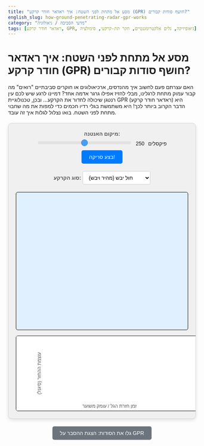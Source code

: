 ```yaml
---
title: "מסע אל מתחת לפני השטח: איך ראדאר חודר קרקע (GPR) חושף סודות קבורים?"
english_slug: how-ground-penetrating-radar-gpr-works
category: "מדעי הסביבה / גיאולוגיה"
tags: [ראדאר חודר קרקע, GPR, גיאופיזיקה, גלים אלקטרומגנטיים, חקר תת-קרקעי, סימולציה]
---
```

# מסע אל מתחת לפני השטח: איך ראדאר חודר קרקע (GPR) חושף סודות קבורים?

האם עצרתם פעם לחשוב איך מהנדסים, ארכיאולוגים או חוקרים סביבתיים "רואים" מה קבור עמוק מתחת לרגלינו, מבלי להזיז אפילו גרגר אדמה אחד? דמיינו לרגע שיש לכם עין רנטגן שיכולה לחדור את הקרקע... ובכן, טכנולוגיית GPR (ראדאר חודר קרקע) היא הדבר הקרוב ביותר לכך! היא משתמשת בגלי רדיו חכמים כדי למפות את מה שחבוי מתחת לפני השטח. בואו נצלול לגלות איך זה עובד.

<div id="gpr-simulation-container">
    <div class="controls">
        <label for="antenna-position" class="control-label">מיקום האנטנה:</label>
        <input type="range" id="antenna-position" name="antenna-position" min="50" max="450" value="250">
        <span id="antenna-pos-value">250</span> פיקסלים
        <button id="scan-button" class="control-button">בצע סריקה!</button>
        <div class="soil-control">
             <label for="soil-type" class="control-label">סוג הקרקע:</label>
            <select id="soil-type">
                <option value="dry_sand">חול יבש (מהיר ויבש)</option>
                <option value="wet_soil">קרקע לחה (איטי ורטוב)</option>
                 <option value="clay">חימר מוליך (סופג גלים)</option>
            </select>
        </div>
    </div>
    <canvas id="gpr-canvas" width="500" height="400"></canvas>
    <div class="graph-container">
        <canvas id="gpr-graph-canvas" width="500" height="200"></canvas>
        <div class="graph-labels">
            <span class="graph-xlabel">זמן חזרת הגל / עומק משוער</span>
            <span class="graph-ylabel">עוצמת ההחזר (סיגנל)</span>
        </div>
    </div>
</div>

<style>
    #gpr-simulation-container {
        font-family: 'Arial', sans-serif;
        max-width: 550px; /* Slightly wider for better control layout */
        margin: 20px auto;
        border: 1px solid #d3d3d3; /* Softer border */
        padding: 20px;
        border-radius: 10px; /* More rounded */
        background-color: #f0f0f0; /* Lighter background */
        box-shadow: 0 4px 10px rgba(0, 0, 0, 0.1); /* Subtle shadow */
        overflow: hidden; /* Clear floats */
    }

    .controls {
        margin-bottom: 20px;
        text-align: center;
        display: flex; /* Use flexbox for better control alignment */
        flex-wrap: wrap; /* Allow wrapping on smaller screens */
        justify-content: center; /* Center controls */
        gap: 10px; /* Space between controls */
    }

    .control-label {
        font-weight: bold;
        color: #555;
         flex-basis: 100%; /* Labels take full width on wrap */
         text-align: center;
    }

    .controls label, .controls input[type="range"], .controls button, .controls select {
        vertical-align: middle;
    }

    .controls input[type="range"] {
        width: 250px; /* Make slider a bit wider */
        -webkit-appearance: none; /* Remove default appearance */
        appearance: none;
        height: 8px;
        background: #ddd;
        outline: none;
        opacity: 0.7;
        transition: opacity .2s;
        border-radius: 4px;
    }

    .controls input[type="range"]:hover {
        opacity: 1;
    }

     .controls input[type="range"]::-webkit-slider-thumb {
        -webkit-appearance: none;
        appearance: none;
        width: 18px;
        height: 18px;
        background: #007bff; /* Blue thumb */
        cursor: pointer;
        border-radius: 50%;
        border: 1px solid #0056b3;
     }

      .controls input[type="range"]::-moz-range-thumb {
        width: 18px;
        height: 18px;
        background: #007bff;
        cursor: pointer;
        border-radius: 50%;
         border: 1px solid #0056b3;
      }

    .control-button {
        padding: 10px 20px;
        background-color: #007bff; /* Blue button */
        color: white;
        border: none;
        border-radius: 5px; /* More rounded button */
        cursor: pointer;
        font-size: 1em;
        transition: background-color 0.3s ease, transform 0.1s ease; /* Smooth transitions */
    }

    .control-button:hover {
        background-color: #0056b3; /* Darker blue on hover */
    }
     .control-button:active {
        transform: scale(0.98); /* Slightly shrink on click */
     }

    .soil-control {
        margin-top: 10px; /* Space above soil control */
        flex-basis: 100%; /* Takes full width below other controls */
         text-align: center;
    }

    select {
        padding: 8px 12px;
        border-radius: 5px;
        border: 1px solid #ccc;
        background-color: #fff;
        font-size: 1em;
         cursor: pointer;
    }

    #gpr-canvas {
        border: 1px solid #000;
        display: block;
        margin: 0 auto 15px auto; /* Space below canvas */
        background-color: #e0f0ff; /* Sky */
        border-radius: 5px;
    }

    .graph-container {
         position: relative; /* For positioning labels */
         width: 500px;
         margin: 0 auto;
         border: 1px solid #000;
         border-radius: 5px;
         overflow: hidden;
         background-color: #fff;
    }

     #gpr-graph-canvas {
        display: block;
        background-color: #fff;
    }

     .graph-labels {
         position: absolute;
         top: 0;
         left: 0;
         width: 100%;
         height: 100%;
         pointer-events: none; /* Allow clicks to pass through */
     }

    .graph-xlabel {
        position: absolute;
        bottom: 5px;
        left: 0;
        right: 0;
        text-align: center;
        font-size: 0.9em;
        color: #555;
    }

    .graph-ylabel {
        position: absolute;
        top: 50%;
        left: 5px; /* Adjust as needed */
        transform: translateY(-50%) rotate(-90deg);
        transform-origin: center;
        font-size: 0.9em;
        color: #555;
    }


    .antenna {
        fill: #dc3545; /* Red antenna */
        stroke: #000;
        stroke-width: 1;
    }

     .antenna text {
         font-family: Arial, sans-serif;
         font-size: 12px;
         text-anchor: middle;
         fill: #000;
     }

    .pulse {
        fill: rgba(0, 123, 255, 0.4); /* Semi-transparent blue */
        stroke: rgba(0, 123, 255, 0.6);
        stroke-width: 1.5;
    }

     .reflection-point {
         fill: orange;
         stroke: #c67605;
         stroke-width: 1;
     }

     .return-wave {
         fill: rgba(102, 16, 242, 0.6); /* Purple return wave dot */
         stroke: rgba(102, 16, 242, 0.8);
         stroke-width: 1.5;
     }


    #toggle-explanation {
        display: block;
        margin: 20px auto;
        padding: 10px 20px;
        background-color: #6c757d; /* Grey button */
        color: white;
        border: none;
        border-radius: 5px;
        cursor: pointer;
        font-size: 1em;
         transition: background-color 0.3s ease;
    }

    #toggle-explanation:hover {
        background-color: #5a6268; /* Darker grey on hover */
    }


    #explanation {
        margin-top: 30px;
        padding: 20px;
        border: 1px solid #ddd;
        border-radius: 8px;
        background-color: #fff;
        box-shadow: 0 2px 5px rgba(0, 0, 0, 0.05);
        display: none; /* Initially hidden */
    }

    #explanation h2 {
        color: #333;
        border-bottom: 2px solid #eee; /* Lighter border */
        padding-bottom: 8px;
        margin-top: 25px;
        font-size: 1.4em;
    }

     #explanation h2:first-child {
         margin-top: 0;
     }

    #explanation p {
        line-height: 1.7; /* More line spacing */
        margin-bottom: 15px;
        color: #444;
    }

     #explanation ul {
         margin-bottom: 15px;
         padding-left: 20px; /* Indent list */
     }

     #explanation li {
         margin-bottom: 10px; /* Space out list items */
         line-height: 1.6;
         color: #444;
     }

      #explanation strong {
          color: #333;
      }

</style>

<button id="toggle-explanation">גלו את הסודות: הצגת ההסבר על GPR</button>

<div id="explanation">
    <h2>קסם בלתי נראה: מהו ראדאר חודר קרקע (GPR)?</h2>
    <p>דמיינו מכשיר שיכול לשלוח גלים חכמים לתוך האדמה ו"לשמוע" את ההד החוזר מהם, וכך לצייר מפה של כל מה שחבוי שם למטה! זה בדיוק מה שעושה ראדאר חודר קרקע (Ground Penetrating Radar - GPR), הידוע גם כגאוראדאר. זוהי שיטה מדעית מתקדמת המשתמשת בגלים אלקטרומגנטיים כדי לחשוף עולמות תת-קרקעיים נסתרים - תשתיות קבורות, שרידים ארכיאולוגיים, סלעים, חללים ואפילו שינויים דקים בהרכב הקרקע - הכל מבלי לחפור כף אחת!</p>

    <h2>הלב הפועם: שימוש בגלים אלקטרומגנטיים</h2>
    <p>GPR פועל על עקרון דומה מאוד לראדאר או סונאר, רק שהתווך משתנה. במקום גלי רדיו באוויר או גלי קול במים, הוא שולח פולסים קצרים ואינטנסיביים של גלים אלקטרומגנטיים (בדרך כלל בתדרי רדיו) לתוך הקרקע. הגלים הללו מתחילים את מסעם מטה, מתפשטים בתוך האדמה.</p>

    <h2>שידור, מסע וחזרה: תהליך הפעולה</h2>
    <p>מערכת GPR מורכבת מאנטנה אחת או שתיים הממוקמות קרוב לפני השטח. אנטנת השידור שולחת את הפולס העוצמתי אל תוך הקרקע. הגל מתפשט ונע דרך החומרים התת-קרקעיים.</p>

    <h2>"הד" ממעמקי האדמה: מה גורם להחזר גל?</h2>
    <p>כאשר הגל החודר נתקל במעבר בין שני חומרים תת-קרקעיים שיש להם תכונות חשמליות שונות באופן משמעותי - בעיקר שינוי ב<strong>פרימיטיביות דיאלקטרית</strong> (יכולת החומר לאגור אנרגיה חשמלית) או <strong>מוליכות</strong> (יכולת החומר להעביר זרם חשמלי) - חלק מהאנרגיה של הגל מוחזר או מפוזר בחזרה כלפי מעלה. חשבו על גל אור הפוגע במראה או על הד קול החוזר מקיר. ממשקים כאלה יכולים להיות גבול בין שכבות קרקע שונות (למשל, חול מעל חימר), אובייקט קבור (צינור, אבן גדולה, קבר), או אפילו חלל מלא אוויר.</p>

    <h2>מדידת הזמן: סוד העומק</h2>
    <p>מערכת ה-GPR מקשיבה בקשב רב לאנטנת הקליטה ומודדת במדויק את הזמן המזערי שלוקח לכל הד שחוזר להגיע אליה מרגע שידור הפולס. מכיוון שמהירות הגל בקרקע ידועה (או שניתן להעריך ולכייל אותה), המכשיר יכול לחשב את המרחק הכולל שהגל עבר (הלוך ושוב). חלוקת המרחק הכולל בשתיים נותנת את עומק הממשק או האובייקט שגרם להחזר!</p>
    <p>הנוסחה פשוטה: **עומק = (מהירות הגל) * (זמן מעבר כפול) / 2**</p>

    <h2>מהירות הגל: לא הכל שווה באדמה!</h2>
    <p>מהירות הגלים האלקטרומגנטיים בקרקע אינה קבועה - היא משתנה משמעותית בהתאם לתכונות החומרים שהם עוברים דרכם. הגורם המשפיע ביותר הוא לרוב <strong>תכולת המים</strong>. למים יש פרימיטיביות דיאלקטרית גבוהה בהרבה מאוויר או מרוב מינרלי הקרקע. ככל שיש יותר מים בקרקע, הפרימיטיביות הדיאלקטרית הכוללת עולה ו<strong>מהירות הגל יורדת</strong>. קרקע מוליכה מאוד (כמו חימר רטוב או קרקע מלוחה) לא רק מאטה את הגלים, אלא גם בולעת אותם במהירות, ומגבילה מאוד את עומק החדירה.</p>
    <ul>
        <li><strong>חול יבש/חצץ:</strong> מהירות גל גבוהה יחסית, חדירה טובה.</li>
        <li><strong>קרקע לחה/רוויה:</strong> מהירות גל נמוכה משמעותית, חדירה פחותה.</li>
        <li><strong>חימר מוליך/קרקע מלוחה:</strong> מהירות גל נמוכה מאוד, ספיגה גבוהה, חדירה מוגבלת לעומק רדוד.</li>
    </ul>
    <p>הבנת סוג הקרקע והערכת מהירות הגל חיונית כדי לתרגם נכון את זמני ההחזר לעומקים מדויקים.</p>

    <h2>היפרבולות בגרף: חתימת האובייקט הבודד</h2>
    <p>בגרף ה-GPR (המכונה רדארגרם), הד מחתיכת אובייקט בודד (כמו צינור או אבן) שנקלעת לשדה הסריקה לא מופיע רק בנקודה אחת. מכיוון שהגל מתפשט במעין חצי כדור מתחת לאנטנה, האנטנה "תראה" את האובייקט ותקבל ממנו החזר עוד לפני שהיא בדיוק מעליו, ושוב אחרי שהיא עברה אותו. ככל שהאנטנה רחוקה יותר צידית מהאובייקט, הגל צריך לעבור מסלול ארוך יותר, ולכן זמן ההחזר יהיה ארוך יותר. כשמשרטטים את זמני ההחזר הללו כפונקציה של מיקום האנטנה לאורך קו, מתקבלת צורה דמוית קשת או <strong>היפרבולה</strong>. קודקוד ההיפרבולה מצביע על מיקום האובייקט ועומקו המינימלי.</p>

    <h2>מה מגביל את ה-GPR?</h2>
    <p>למרות העוצמה שלו, ל-GPR יש מגבלות:</p>
    <ul>
        <li><strong>עומק החדירה:</strong> המגבלה העיקרית. תלויה מאוד במוליכות הקרקע ובתדר האנטנה. בקרקע מוליכה מאוד, החדירה יכולה להיות רק סנטימטרים בודדים. תדרים נמוכים חודרים עמוק יותר אך רואים פחות פרטים קטנים. תדרים גבוהים נותנים תמונה מפורטת אך רק קרוב לפני השטח.</li>
        <li><strong>רזולוציה:</strong> היכולת להבחין בין אובייקטים סמוכים תלויה באורך הגל (ולכן בתדר ובמהירות).</li>
        <li><strong>קרקעות מוליכות:</strong> כאמור, הן אויב עיקרי של GPR ומגבילות את יכולת השיטה.</li>
    </ul>

    <h2>מגוון שימושים: איפה פוגשים GPR בעולם האמיתי?</h2>
    <p>GPR הוא כלי רב עוצמה במגוון תחומים:</p>
    <ul>
        <li><strong>הנדסה אזרחית:</strong> איתור קווי מים, גז, חשמל ותקשורת תת-קרקעיים לפני חפירה; בדיקת בטון, כבישים וגשרים.</li>
        <li><strong>ארכיאולוגיה:</strong> גילוי מבנים קבורים, קירות, רצפות וקברים ללא פגיעה באתרים עדינים.</li>
        <li><strong>סביבה:</strong> מיפוי גבולות זיהום בקרקע, איתור מכלי דלק תת-קרקעיים ישנים.</li>
        <li><strong>בטחון:</strong> איתור מוקשים, חפצים אסורים קבורים.</li>
        <li><strong>גאולוגיה:</strong> מיפוי שכבות גאולוגיות רדודות, איתור חללים תת-קרקעיים.</li>
    </ul>
</div>

<script>
    const canvas = document.getElementById('gpr-canvas');
    const ctx = canvas.getContext('2d');
    const graphCanvas = document.getElementById('gpr-graph-canvas');
    const graphCtx = graphCanvas.getContext('2d');
    const antennaSlider = document.getElementById('antenna-position');
    const antennaPosValueSpan = document.getElementById('antenna-pos-value');
    const scanButton = document.getElementById('scan-button');
    const soilTypeSelect = document.getElementById('soil-type');
    const explanationDiv = document.getElementById('explanation');
    const toggleExplanationButton = document.getElementById('toggle-explanation');

    const canvasWidth = canvas.width;
    const canvasHeight = canvas.height;
    const groundSurfaceY = 50; // Y coordinate for the ground surface
    const antennaSize = 25; // Slightly larger antenna visual

    // Simulation parameters based on soil type
    const soilTypes = {
        dry_sand: {
            name: "חול יבש",
            color: "#c2b280", // Sand color
            waveSpeed: 0.12, // m/ns (higher speed)
            permittivity: 5, // Example relative permittivity
            absorption: 0.04 // Lower absorption (deeper penetration)
        },
        wet_soil: {
            name: "קרקע לחה",
            color: "#8b4513", // Brown soil color
            waveSpeed: 0.05, // m/ns (slower speed)
            permittivity: 20, // Higher permittivity due to water
            absorption: 0.15 // Higher absorption (less penetration)
        },
         clay: {
            name: "חימר מוליך",
            color: "#a0522d", // Clay color
            waveSpeed: 0.03, // m/ns (very slow)
            permittivity: 30, // Very high permittivity
            absorption: 0.6 // Very high absorption (minimal penetration)
        }
    };

    let currentSoilType = soilTypes[soilTypeSelect.value];
    let waveSpeed = currentSoilType.waveSpeed; // Current wave speed
    let absorption = currentSoilType.absorption; // Current absorption

    // Objects below the surface (x, y, type, properties)
    // Y is depth relative to groundSurfaceY
    const objects = [
        { id: 'pipe1', x: 150, y: 100, radius: 15, type: 'metal_pipe', color: '#555', reflectivity: 0.9, permittivity: Infinity }, // Metal pipe
        { id: 'rock1', x: 350, y: 150, radius: 20, type: 'rock', color: '#888', reflectivity: 0.5, permittivity: 8 }, // Large rock
        { id: 'cavity1', x: 250, y: 220, width: 60, height: 30, type: 'cavity', color: '#eee', reflectivity: -0.7, permittivity: 1 }, // Empty space (negative reflection)
        { id: 'pvc1', x: 400, y: 80, radius: 10, type: 'pvc_pipe', color: '#bbb', reflectivity: 0.3, permittivity: 3 }, // PVC pipe
        { id: 'pipe2', x: 100, y: 250, radius: 12, type: 'pvc_pipe', color: '#ccc', reflectivity: 0.2, permittivity: 3 } // Another PVC pipe deeper
    ];

    // Layers (y start, y end, type, properties)
    // Y is depth relative to groundSurfaceY
    const layers = [
        { id: 'topsoil', yStart: 0, yEnd: 150, color: currentSoilType.color, permittivity: currentSoilType.permittivity },
        { id: 'subsoil', yStart: 150, yEnd: canvasHeight - groundSurfaceY, color: '#d2b48c', permittivity: 10 } // Different soil layer below
    ];

    let antennaX = parseInt(antennaSlider.value);

    // Graph parameters
    const graphHeight = graphCanvas.height;
    const graphWidth = graphCanvas.width;
    const graphMargin = 30; // Increased margin for labels
    const graphDataPoints = 500; // Number of samples in the received signal trace

    // Animation variables
    let animationFrameId = null;
    let activeScan = null; // Object holding state for the current scan animation

    // Timing and scaling for animation vs simulation time
    // Map the maximum possible vertical round trip time to a visual duration in real milliseconds
    const maxVisualScanDepth = canvasHeight - groundSurfaceY; // Max depth to show in simulation
    const maxVerticalSimTime = (maxVisualScanDepth * 2) / soilTypes.dry_sand.waveSpeed; // Max sim time (ns) for vertical round trip in fastest medium
    const animationDurationMs = 4000; // Total real time milliseconds for a full scan cycle animation in fastest medium (adjust as needed)
    let simTimePerMs = maxVerticalSimTime / animationDurationMs; // How many simulation nanoseconds correspond to 1 real millisecond of animation

    // --- Drawing Functions ---

    function drawGround() {
        // Draw sky
        ctx.fillStyle = '#e0f0ff';
        ctx.fillRect(0, 0, canvasWidth, groundSurfaceY);

        // Draw layers
        layers.forEach(layer => {
            ctx.fillStyle = layer.color;
            ctx.fillRect(0, groundSurfaceY + layer.yStart, canvasWidth, layer.yEnd - layer.yStart);
            // Add a subtle texture or line for interfaces
             ctx.strokeStyle = 'rgba(0,0,0,0.1)';
             ctx.beginPath();
             ctx.moveTo(0, groundSurfaceY + layer.yStart);
             ctx.lineTo(canvasWidth, groundSurfaceY + layer.yStart);
             ctx.stroke();
        });


        // Draw surface line
        ctx.strokeStyle = '#555'; // Darker surface line
        ctx.lineWidth = 3; // Thicker surface line
        ctx.beginPath();
        ctx.moveTo(0, groundSurfaceY);
        ctx.lineTo(canvasWidth, groundSurfaceY);
        ctx.stroke();
    }

    function drawObjects() {
        objects.forEach(obj => {
            ctx.fillStyle = obj.color;
            ctx.beginPath();
            const objY = groundSurfaceY + obj.y; // Absolute Y position
            if (obj.type === 'metal_pipe' || obj.type === 'rock' || obj.type === 'pvc_pipe') {
                ctx.arc(obj.x, objY, obj.radius, 0, Math.PI * 2);
            } else if (obj.type === 'cavity') {
                ctx.fillRect(obj.x - obj.width / 2, objY - obj.height / 2, obj.width, obj.height);
                ctx.strokeStyle = '#555';
                ctx.lineWidth = 1;
                ctx.strokeRect(obj.x - obj.width / 2, objY - obj.height / 2, obj.width, obj.height);
            }
            ctx.fill();
            ctx.strokeStyle = '#333';
            ctx.lineWidth = 1;
            ctx.stroke();
        });
    }

    function drawAntenna(isScanning = false) {
        const antennaTopY = groundSurfaceY - antennaSize;
        ctx.fillStyle = isScanning ? '#ffc107' : '#dc3545'; // Yellow when scanning, Red otherwise
        ctx.fillRect(antennaX - antennaSize / 2, antennaTopY, antennaSize, antennaSize);
        ctx.strokeStyle = '#000';
        ctx.lineWidth = 1.5;
        ctx.strokeRect(antennaX - antennaSize / 2, antennaTopY, antennaSize, antennaSize);

        ctx.fillStyle = '#000';
        ctx.font = '14px Arial'; // Slightly larger font
        ctx.textAlign = 'center';
        ctx.fillText("GPR", antennaX, antennaTopY - 8); // Label position
    }


    function drawGraph(signalData) {
        graphCtx.clearRect(0, 0, graphWidth, graphHeight);
        graphCtx.fillStyle = '#fff';
        graphCtx.fillRect(0, 0, graphWidth, graphHeight);

        // Draw axes
        graphCtx.strokeStyle = '#000';
        graphCtx.lineWidth = 1;
        graphCtx.beginPath();
        // X axis (Time/Depth)
        graphCtx.moveTo(graphMargin, graphHeight - graphMargin);
        graphCtx.lineTo(graphWidth - graphMargin, graphHeight - graphMargin);
        // Y axis (Amplitude)
        graphCtx.moveTo(graphMargin, graphMargin);
        graphCtx.lineTo(graphMargin, graphHeight - graphMargin);
        graphCtx.stroke();

        // Draw the signal trace
        graphCtx.strokeStyle = '#007bff'; // Blue trace
        graphCtx.lineWidth = 2;
        graphCtx.beginPath();

        // Scale graph data: X axis is sample index (time/depth), Y axis is amplitude
        const maxAmplitude = 1; // Normalized reflection coefficients are between -1 and 1. Max possible signal could exceed 1 with multiple overlaps, but visually scale to a fixed max. Let's use 1.5 as a visual max.
        const effectiveMaxAmplitude = 1.5;
        const xScale = (graphWidth - 2 * graphMargin) / graphDataPoints;
        const yScale = (graphHeight - 2 * graphMargin) / (2 * effectiveMaxAmplitude); // Amplitude goes from -max to +max

        for (let i = 0; i < graphDataPoints; i++) {
            const x = graphMargin + i * xScale;
            const y = (graphHeight - graphMargin) - (signalData[i] * yScale); // Invert Y axis for amplitude
            if (i === 0) {
                graphCtx.moveTo(x, y);
            } else {
                graphCtx.lineTo(x, y);
            }
        }
        graphCtx.stroke();

         // Add a zero line for amplitude
        graphCtx.strokeStyle = '#ccc';
        graphCtx.beginPath();
        graphCtx.moveTo(graphMargin, graphHeight - graphMargin - (0 * yScale));
        graphCtx.lineTo(graphWidth - graphMargin, graphHeight - graphMargin - (0 * yScale));
        graphCtx.stroke();
    }


    // --- Simulation Logic ---

     // Function to get effective permittivity and absorption at a specific depth (y relative to surface)
    function getMaterialPropertiesAtDepth(depth) {
        let props = { permittivity: currentSoilType.permittivity, absorption: currentSoilType.absorption };
        for (const layer of layers) {
            if (depth >= layer.yStart && depth < layer.yEnd) {
                props.permittivity = layer.permittivity;
                // Absorption rate might also change per layer, but for simplicity, let's use the topsoil absorption.
                // props.absorption = layer.absorption; // If layers had absorption properties
                 break; // Found the layer
            }
        }
         // Handle objects - not needed for background material properties, only for reflection points
        return props;
    }


    function calculateReflectionCoefficient(material1, material2) {
        // Simplified Fresnel Reflection Coefficient for Perpendicular Incidence
        // R = (sqrt(eps1) - sqrt(eps2)) / (sqrt(eps1) + sqrt(eps2))
        // where eps is relative permittivity
        const eps1 = material1.permittivity;
        const eps2 = material2.permittivity;

        if (eps1 === undefined || eps2 === undefined) return 0;
        if (eps1 === Infinity || eps2 === Infinity) { // Reflection off a perfect conductor (metal) is close to -1
             return -1.0; // Metal reflections are often inverted polarity
        }
        if (eps1 <= 0 || eps2 <= 0) return 0; // Should not happen with physical permittivities

        const reflectionCoefficient = (Math.sqrt(eps1) - Math.sqrt(eps2)) / (Math.sqrt(eps1) + Math.sqrt(eps2));
        return reflectionCoefficient;
    }

     // Calculate two-way travel time and amplitude for a reflection point
     // pointX, pointY (depth relative to surface) are the location of the reflection
     // antennaX, groundSurfaceY is the antenna location
     // currentSoilProperties includes waveSpeed and absorption
     function calculateReflectionEvent(antennaX, pointX, pointY, reflectingMaterialPermittivity, pointType) {
        const dx = pointX - antennaX;
        const dy = pointY; // Depth

        // For simplicity, assume wave travels in a straight line at the *average* speed or speed of the layer it's in.
        // A more complex sim would trace ray paths considering refraction.
        // Let's simplify and use the speed of the layer the reflection point is in for two-way time calculation.
        const materialProps = getMaterialPropertiesAtDepth(pointY);
        const currentWaveSpeed = materialProps.waveSpeed || waveSpeed; // Use layer speed or default
        const currentAbsorption = materialProps.absorption || absorption; // Use layer absorption or default


        const distanceOneWay = Math.sqrt(dx * dx + dy * dy); // Direct line distance
        const travelTimeSim = (distanceOneWay * 2) / currentWaveSpeed; // Total two-way simulation time (ns)

         // Calculate reflection coefficient - need permittivity *before* the reflection point
         // This is complex with ray tracing. Let's simplify: Use the permittivity *at* the reflection point's depth for the 'before' material
         // and the reflectingMaterialPermittivity for the 'after' material. This is a simplification.
         const surroundingPermittivity = materialProps.permittivity;
         const reflectionCoefficient = calculateReflectionCoefficient({permittivity: surroundingPermittivity}, {permittivity: reflectingMaterialPermittivity});

        // Apply absorption based on the total path distance
        // Use exponential decay: Amplitude = InitialAmplitude * exp(-absorption_rate * distance)
        // Absorption rate could be per meter or per pixel. Let's scale based on visual depth.
        // Scale absorption factor so 1 unit of 'absorption' means significant decay over the full depth.
        const absorptionFactor = Math.exp(-currentAbsorption * (distanceOneWay * 2) / maxVisualScanDepth * 1.5); // Scale absorption by depth

        const reflectedAmplitude = reflectionCoefficient * absorptionFactor; // Include object's reflectivity if applicable (already part of coefficient conceptually here)

         if (Math.abs(reflectedAmplitude) < 0.01) { // Threshold for weak signals
             return null; // Signal too weak to detect
         }

         // For animation, we need the hit point and the return path start
         const hitPoint = { x: pointX, y: groundSurfaceY + pointY }; // Absolute canvas coordinates
         // For simplicity, assume return wave starts from the hit point location
         const returnStartPoint = hitPoint;

         return {
             simTime: travelTimeSim, // Total two-way simulation time (ns)
             amplitude: reflectedAmplitude, // Final amplitude for the graph
             hitPoint: hitPoint, // Where the wave hit the object/layer interface visually
             returnStartPoint: returnStartPoint, // Where the visual return wave animation starts
             type: pointType // 'object' or 'layer'
         };
     }


    function startScanAnimation(x) {
        if (activeScan) { // Don't start if already scanning
            return;
        }

        // --- Pre-calculate Reflection Events ---
        const reflectionEvents = [];

        // Layer interfaces
         let previousLayerY = 0; // Relative to groundSurfaceY
         layers.forEach((nextLayer, index) => {
            const interfaceY = nextLayer.yStart; // Y relative to ground surface
            if (interfaceY > previousLayerY && interfaceY <= canvasHeight - groundSurfaceY) {
                 const depth = interfaceY;
                 // Need permittivity of the layer *before* and *after* this interface. Assuming layers are sorted by yStart.
                 const prevLayerPermittivity = (index > 0) ? layers[index-1].permittivity : currentSoilType.permittivity;
                 const nextLayerPermittivity = nextLayer.permittivity;

                 const event = calculateReflectionEvent(
                     x, // Antenna X
                     x, // Reflection point X (assume directly below for layer interface)
                     depth, // Reflection point Y (depth)
                     nextLayerPermittivity, // The material properties *after* the interface
                     'layer'
                 );
                 if (event) reflectionEvents.push(event);

                 previousLayerY = interfaceY; // Update for next iteration
            }
        });


        // Objects
        objects.forEach(obj => {
             const event = calculateReflectionEvent(
                 x, // Antenna X
                 obj.x, // Object X
                 obj.y, // Object Y (depth)
                 obj.permittivity, // Object material permittivity
                 'object'
             );
             if (event) reflectionEvents.push(event);
        });

        // Sort events by the time they arrive back at the antenna
        reflectionEvents.sort((a, b) => a.simTime - b.simTime);


        // --- Initialize Scan State ---
        const currentSimTimePerMs = (maxVerticalSimTime / animationDurationMs) * (soilTypes.dry_sand.waveSpeed / waveSpeed); // Adjust animation speed based on current soil wave speed
        const maxSimTimeRepresentedOnGraph = ((canvasHeight - groundSurfaceY) * 2) / waveSpeed; // Max vertical time in the *current* soil

        activeScan = {
            antennaX: x,
            startTime: performance.now(), // Real time scan started
            reflectionEvents: reflectionEvents,
            receivedSignal: new Array(graphDataPoints).fill(0),
            currentSimTimeReached: 0, // Simulation time reached in animation (ns)
            maxGraphSimTime: maxSimTimeRepresentedOnGraph, // Max sim time on graph (ns)
            simTimePerMs: currentSimTimePerMs, // Sim time units per real ms
            activeReturnWaves: [], // Visual return waves {startX, startY, startSimTime, endSimTime}
            hitPointsVisual: [] // Visual hit points {x, y, displayUntilSimTime}
        };

        // Start the animation loop
         if (!animationFrameId) {
             animate(performance.now());
        }
    }

    // --- Animation Loop ---
    function animate(currentTime) {
        if (!activeScan) { // Stop if no active scan
             animationFrameId = null;
             return;
        }

        const elapsedRealTime = (currentTime - activeScan.startTime);
        // Calculate current simulation time reached based on real elapsed time and wave speed
        activeScan.currentSimTimeReached = elapsedRealTime * activeScan.simTimePerMs;


        // --- Drawing ---
        ctx.clearRect(0, 0, canvasWidth, canvasHeight);
        drawGround();
        drawObjects();
        drawAntenna(true); // Indicate scanning

        // --- Animate Downward Pulse ---
        // The visual distance of the pulse is based on one-way sim time
        const currentOneWaySimTime = activeScan.currentSimTimeReached / 2;
        // Map currentOneWaySimTime to visual distance from antenna.
        // Scale max vertical one-way sim time (maxGraphSimTime / 2) to maxVisualScanDepth
        const maxVerticalOneWaySimTime = activeScan.maxGraphSimTime / 2;
        const visualDistanceScale = maxVisualScanDepth / maxVerticalOneWaySimTime; // Pixels per sim time unit (ns)

        const pulseVisualDistance = currentOneWaySimTime * visualDistanceScale;

        // Draw the pulse spreading downwards from the antenna
        if (pulseVisualDistance > 0) {
             ctx.fillStyle = 'rgba(0, 123, 255, 0.4)'; // Blue wave
             ctx.beginPath();
             // Draw an arc segment that starts below the antenna
             // Angle range can be adjusted for effect
             const startAngle = Math.PI * 0.05; // Narrower spread initially
             const endAngle = Math.PI * 0.95;
             ctx.arc(activeScan.antennaX, groundSurfaceY, pulseVisualDistance, startAngle, endAngle, false);
             ctx.lineTo(activeScan.antennaX, groundSurfaceY); // Close the shape back to antenna
             ctx.fill();

             // Optional: Draw a wave line instead of filled shape
             // ctx.strokeStyle = 'rgba(0, 123, 255, 0.8)';
             // ctx.lineWidth = 2;
             // ctx.beginPath();
             // ctx.arc(activeScan.antennaX, groundSurfaceY, pulseVisualDistance, startAngle, endAngle, false);
             // ctx.stroke();
        }


        // --- Process Reflection Events & Start Return Waves ---
        activeScan.reflectionEvents.forEach(event => {
             // Check if downward pulse reached the reflection point (one-way time)
             if (!event.hit && (event.simTime / 2) <= activeScan.currentSimTimeReached) {
                 event.hit = true; // Mark event as hit

                 // Add visual hit point marker (temporary)
                 activeScan.hitPointsVisual.push({
                     x: event.hitPoint.x,
                     y: event.hitPoint.y,
                     displayUntilSimTime: activeScan.currentSimTimeReached + (activeScan.maxGraphSimTime * 0.05) // Show for a short sim duration
                 });

                 // Start the return wave animation
                 activeScan.activeReturnWaves.push({
                     startX: event.hitPoint.x,
                     startY: event.hitPoint.y,
                     startSimTime: activeScan.currentSimTimeReached, // Return starts when hit
                     endSimTime: event.simTime, // Return ends when signal reaches antenna (total two-way time)
                     amplitude: event.amplitude // Amplitude for adding to graph
                 });
             }

             // Check if return wave reached the antenna (two-way time)
             if (!event.received && event.simTime <= activeScan.currentSimTimeReached) {
                 event.received = true; // Mark event as received

                 // Add signal contribution to the graph
                 const timeIndex = Math.floor((event.simTime / activeScan.maxGraphSimTime) * graphDataPoints);
                 if (timeIndex < graphDataPoints) {
                      // Add a simplified waveform shape instead of just a single point amplitude
                      // Create a small peak/trough around the arrival time
                      const peakWidthSamples = Math.max(2, Math.floor(graphDataPoints / 200)); // Make peak width relative to graph size
                      for (let i = -peakWidthSamples; i <= peakWidthSamples; i++) {
                           const idx = timeIndex + i;
                           if (idx >= 0 && idx < graphDataPoints) {
                                // Use a smooth function like Gaussian or raised cosine for the waveform shape
                                const waveformShape = Math.cos(i / peakWidthSamples * Math.PI / 2); // Raised cosine, peaks at 0, 0 at edges
                                // Add the peak amplitude * waveform shape. Accumulate if multiple reflections arrive at same time.
                                activeScan.receivedSignal[idx] += event.amplitude * waveformShape;
                           }
                      }
                 }
             }
        });

        // Clean up expired hit point visuals
        activeScan.hitPointsVisual = activeScan.hitPointsVisual.filter(hp => hp.displayUntilSimTime > activeScan.currentSimTimeReached);

        // Draw visual hit points
         activeScan.hitPointsVisual.forEach(hp => {
             ctx.fillStyle = 'orange';
             ctx.beginPath();
             ctx.arc(hp.x, hp.y, 5, 0, Math.PI*2);
             ctx.fill();
         });


        // --- Animate Active Return Waves ---
        activeScan.activeReturnWaves = activeScan.activeReturnWaves.filter(returnWave => {
            const returnSimTimeElapsed = activeScan.currentSimTimeReached - returnWave.startSimTime;
            const returnSimDuration = returnWave.endSimTime - returnWave.startSimTime;

            if (returnSimTimeElapsed < 0 || returnSimDuration <= 0) { // Not started yet or instant return?
                return true; // Keep if not started
            }

            const fractionCovered = Math.min(1, returnSimTimeElapsed / returnSimDuration);

            // Calculate current position along the path from start to antenna
            const targetX = activeScan.antennaX;
            const targetY = groundSurfaceY;
            const currentX = returnWave.startX + (targetX - returnWave.startX) * fractionCovered;
            const currentY = returnWave.startY + (targetY - returnWave.startY) * fractionCovered;


            // Draw returning wave visual (dot)
            ctx.fillStyle = 'rgba(102, 16, 242, 0.8)'; // Purple
            ctx.beginPath();
            ctx.arc(currentX, currentY, 5 * (1 - fractionCovered * 0.5), 0, Math.PI*2); // Dot shrinks slightly as it returns
            ctx.fill();

            // Remove wave if it reached the antenna (or slightly past in sim time)
            return fractionCovered < 1;
        });


        // --- Draw Graph (Incremental) ---
        // Find the index on the graph corresponding to the current simulation time
        const currentGraphIndex = Math.floor((activeScan.currentSimTimeReached / activeScan.maxGraphSimTime) * graphDataPoints);
        // Create a temporary signal array up to the current index for drawing
        const signalToDraw = activeScan.receivedSignal.slice(0, currentGraphIndex + 1);
        // Pad the rest with zeros so the graph doesn't shrink
        while(signalToDraw.length < graphDataPoints) {
            signalToDraw.push(0);
        }

        drawGraph(signalToDraw);


        // --- Check for Animation End ---
        // Animation ends when all reflection events have been processed AND all active return waves are finished
        const allEventsReceived = activeScan.reflectionEvents.every(event => event.received);
        const noActiveReturnWaves = activeScan.activeReturnWaves.length === 0;

        // Also, ensure the current simulation time has passed the latest possible reflection time on the graph + buffer
        const maxEventSimTime = activeScan.reflectionEvents.reduce((max, event) => Math.max(max, event.simTime), 0);
        const simulationTimeBuffer = activeScan.maxGraphSimTime * 0.1; // Add 10% buffer time
        const simTimePastMaxEvent = activeScan.currentSimTimeReached > (maxEventSimTime + simulationTimeBuffer);


        if (allEventsReceived && noActiveReturnWaves && simTimePastMaxEvent) {
            activeScan = null; // End the scan
            drawAntenna(false); // Draw antenna not scanning
            cancelAnimationFrame(animationFrameId);
            animationFrameId = null;
            console.log("Scan finished");
        } else {
             animationFrameId = requestAnimationFrame(animate);
        }
    }


    // --- Event Listeners ---

    antennaSlider.addEventListener('input', (event) => {
        antennaX = parseInt(event.target.value);
        antennaPosValueSpan.textContent = antennaX;
        // Only redraw static scene when moving slider if not scanning
        if (!activeScan) {
             ctx.clearRect(0, 0, canvasWidth, canvasHeight);
             drawGround();
             drawObjects();
             drawAntenna(false);
             // Keep graph as is
        }
    });

    scanButton.addEventListener('click', () => {
        if (!activeScan) { // Only scan if not already scanning
            startScanAnimation(antennaX); // Trigger scan and animation
        } else {
            console.log("Scan already in progress.");
        }
    });

    soilTypeSelect.addEventListener('change', (event) => {
        currentSoilType = soilTypes[event.target.value];
        waveSpeed = currentSoilType.waveSpeed;
        absorption = currentSoilType.absorption;

         // Update layer colors/properties based on the new soil type (only for the relevant layers)
         layers.forEach(layer => {
             if (layer.id === 'topsoil') { // Assume 'topsoil' is the one that changes
                 layer.color = currentSoilType.color;
                 layer.permittivity = currentSoilType.permittivity;
             }
             // Could update other layers too if soil type affects deeper layers
         });


        // Reset and redraw static elements
        ctx.clearRect(0, 0, canvasWidth, canvasHeight);
        drawGround(); // Redraw ground with new colors/properties
        drawObjects();
        drawAntenna(false);

        // Clear the graph
        drawGraph(new Array(graphDataPoints).fill(0));

        // Stop any ongoing animation
        if (animationFrameId) {
             cancelAnimationFrame(animationFrameId);
             animationFrameId = null;
        }
        activeScan = null; // Reset scan state
         console.log("Soil type changed. Scan reset.");

    });

    toggleExplanationButton.addEventListener('click', () => {
        const isHidden = explanationDiv.style.display === 'none' || explanationDiv.style.display === '';
        explanationDiv.style.display = isHidden ? 'block' : 'none';
        toggleExplanationButton.textContent = isHidden ? 'הסתר הסבר על GPR' : 'גלו את הסודות: הצגת ההסבר על GPR';
         // Scroll to the explanation section if showing it
         if (isHidden) {
             explanationDiv.scrollIntoView({ behavior: 'smooth', block: 'start' });
         }
    });


    // --- Initial Drawing ---
    drawGround();
    drawObjects();
    drawAntenna(false); // Draw initial antenna not scanning
    drawGraph(new Array(graphDataPoints).fill(0)); // Draw empty graph initially

    // Initial value display for slider
    antennaPosValueSpan.textContent = antennaSlider.value;

</script>
```